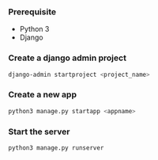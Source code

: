 ### Prerequisite

- Python 3
- Django

### Create a django admin project

```bash
django-admin startproject <project_name>
```

### Create a new app

```py
python3 manage.py startapp <appname>
```

### Start the server

```
python3 manage.py runserver
```
